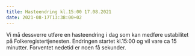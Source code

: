 ```yaml
---
title: Hasteendring kl.15:00 17.08.2021
date: 2021-08-17T13:38:00+02
---
```

Vi må dessverre utføre en hasteendring i dag som kan medføre ustabilitet på Folkeregistertjenesten. Endringen startet kl.15:00 og vil vare ca 15 minutter.
Forventet nedetid er noen få sekunder.
